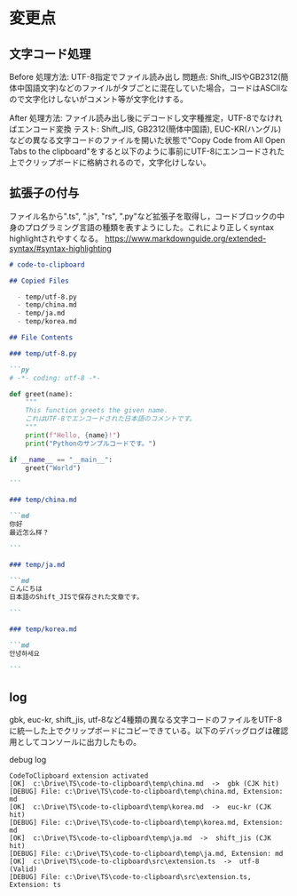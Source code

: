 # 変更点

## 文字コード処理

Before
処理方法: UTF-8指定でファイル読み出し
問題点: Shift_JISやGB2312(簡体中国語文字)などのファイルがタブごとに混在していた場合，コードはASCIIなので文字化けしないがコメント等が文字化けする。

After
処理方法: ファイル読み出し後にデコードし文字種推定，UTF-8でなければエンコード変換
テスト: Shift_JIS, GB2312(簡体中国語), EUC-KR(ハングル)などの異なる文字コードのファイルを開いた状態で"Copy Code from All Open Tabs to the clipboard"をすると以下のように事前にUTF-8にエンコードされた上でクリップボードに格納されるので，文字化けしない。

## 拡張子の付与

ファイル名から".ts", ".js", "rs", ".py"など拡張子を取得し，コードブロックの中身のプログラミング言語の種類を表すようにした。これにより正しくsyntax highlightされやすくなる。 <https://www.markdownguide.org/extended-syntax/#syntax-highlighting>

````md
# code-to-clipboard

## Copied Files

  - temp/utf-8.py
  - temp/china.md
  - temp/ja.md
  - temp/korea.md

## File Contents

### temp/utf-8.py

```py
# -*- coding: utf-8 -*-

def greet(name):
    """
    This function greets the given name.
    これはUTF-8でエンコードされた日本語のコメントです。
    """
    print(f"Hello, {name}!")
    print("Pythonのサンプルコードです。")

if __name__ == "__main__":
    greet("World")

```

### temp/china.md

```md
你好
最近怎么样？

```

### temp/ja.md

```md
こんにちは
日本語のShift_JISで保存された文章です。

```

### temp/korea.md

```md
안녕하세요

```

````

## log

gbk, euc-kr, shift_jis, utf-8など4種類の異なる文字コードのファイルをUTF-8に統一した上でクリップボードにコピーできている。以下のデバッグログは確認用としてコンソールに出力したもの。

debug log
```log
CodeToClipboard extension activated
[OK]  c:\Drive\TS\code-to-clipboard\temp\china.md  ->  gbk (CJK hit)
[DEBUG] File: c:\Drive\TS\code-to-clipboard\temp\china.md, Extension: md
[OK]  c:\Drive\TS\code-to-clipboard\temp\korea.md  ->  euc-kr (CJK hit)
[DEBUG] File: c:\Drive\TS\code-to-clipboard\temp\korea.md, Extension: md
[OK]  c:\Drive\TS\code-to-clipboard\temp\ja.md  ->  shift_jis (CJK hit)
[DEBUG] File: c:\Drive\TS\code-to-clipboard\temp\ja.md, Extension: md
[OK]  c:\Drive\TS\code-to-clipboard\src\extension.ts  ->  utf-8 (Valid)
[DEBUG] File: c:\Drive\TS\code-to-clipboard\src\extension.ts, Extension: ts
```
